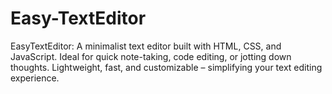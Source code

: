 # Easy-TextEditor
EasyTextEditor: A minimalist text editor built with HTML, CSS, and JavaScript. Ideal for quick note-taking, code editing, or jotting down thoughts. Lightweight, fast, and customizable – simplifying your text editing experience.
